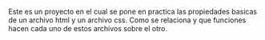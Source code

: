 Este es un proyecto en el cual se pone en practica las propiedades basicas de un archivo  html y un archivo css.
Como se relaciona y que funciones hacen cada uno de estos archivos sobre el otro.
